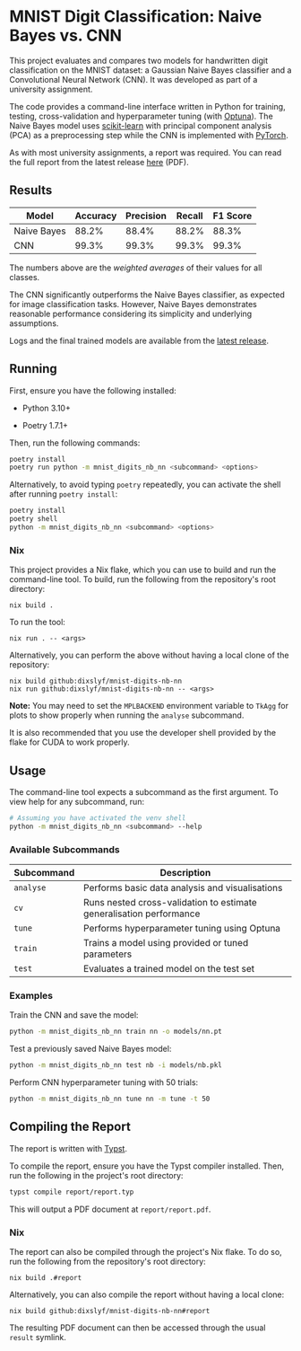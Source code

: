 # MNIST Digit Classification: Naive Bayes vs. CNN

This project evaluates and compares two models for handwritten digit classification on the MNIST dataset:
a Gaussian Naive Bayes classifier and a Convolutional Neural Network (CNN).
It was developed as part of a university assignment.

The code provides a command-line interface written in Python
for training, testing, cross-validation and hyperparameter tuning (with [Optuna](https://optuna.readthedocs.io/)).
The Naive Bayes model uses [scikit-learn](https://scikit-learn.org/) with principal component analysis (PCA) as a preprocessing step
while the CNN is implemented with [PyTorch](https://pytorch.org/).

As with most university assignments,
a report was required.
You can read the full report from the latest release
[here](https://github.com/dixslyf/mnist-digits-nb-nn/releases/latest/download/report.pdf) (PDF).

## Results

| Model       | Accuracy | Precision | Recall | F1 Score |
| ----------- | -------- | --------- | ------ | -------- |
| Naive Bayes | 88.2%    | 88.4%     | 88.2%  | 88.3%    |
| CNN         | 99.3%    | 99.3%     | 99.3%  | 99.3%    |

The numbers above are the _weighted averages_ of their values for all classes.

The CNN significantly outperforms the Naive Bayes classifier, as expected for image classification tasks.
However, Naive Bayes demonstrates reasonable performance considering its simplicity and underlying assumptions.

Logs and the final trained models are available from the [latest release](https://github.com/dixslyf/mnist-digits-nb-nn/releases/latest).

## Running

First, ensure you have the following installed:

- Python 3.10+

- Poetry 1.7.1+

Then, run the following commands:

```sh
poetry install
poetry run python -m mnist_digits_nb_nn <subcommand> <options>
```

Alternatively, to avoid typing `poetry` repeatedly,
you can activate the shell after running `poetry install`:

```sh
poetry install
poetry shell
python -m mnist_digits_nb_nn <subcommand> <options>
```

### Nix

This project provides a Nix flake,
which you can use to build and run the command-line tool.
To build, run the following from the repository's root directory:

```
nix build .
```

To run the tool:

```
nix run . -- <args>
```

Alternatively, you can perform the above without having a local clone of the repository:

```
nix build github:dixslyf/mnist-digits-nb-nn
nix run github:dixslyf/mnist-digits-nb-nn -- <args>
```

**Note:** You may need to set the `MPLBACKEND` environment variable to `TkAgg` for plots to show properly
when running the `analyse` subcommand.

It is also recommended that you use the developer shell provided by the flake for CUDA to work properly.

## Usage

The command-line tool expects a subcommand as the first argument.
To view help for any subcommand, run:

```sh
# Assuming you have activated the venv shell
python -m mnist_digits_nb_nn <subcommand> --help
```

### Available Subcommands

| Subcommand | Description                                                         |
| ---------- | ------------------------------------------------------------------- |
| `analyse`  | Performs basic data analysis and visualisations                     |
| `cv`       | Runs nested cross-validation to estimate generalisation performance |
| `tune`     | Performs hyperparameter tuning using Optuna                         |
| `train`    | Trains a model using provided or tuned parameters                   |
| `test`     | Evaluates a trained model on the test set                           |

### Examples

Train the CNN and save the model:

```bash
python -m mnist_digits_nb_nn train nn -o models/nn.pt
```

Test a previously saved Naive Bayes model:

```bash
python -m mnist_digits_nb_nn test nb -i models/nb.pkl
```

Perform CNN hyperparameter tuning with 50 trials:

```bash
python -m mnist_digits_nb_nn tune nn -m tune -t 50
```

## Compiling the Report

The report is written with [Typst](https://typst.app/).

To compile the report, ensure you have the Typst compiler installed.
Then, run the following in the project's root directory:

```sh
typst compile report/report.typ
```

This will output a PDF document at `report/report.pdf`.

### Nix

The report can also be compiled through the project's Nix flake.
To do so, run the following from the repository's root directory:

```
nix build .#report
```

Alternatively, you can also compile the report without having a local clone:

```
nix build github:dixslyf/mnist-digits-nb-nn#report
```

The resulting PDF document can then be accessed through the usual `result` symlink.
